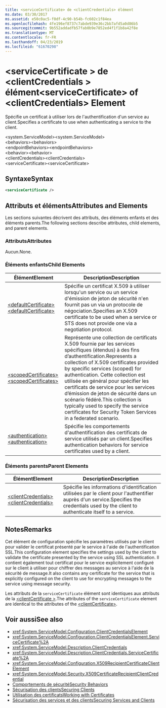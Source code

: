 ```yaml
---
title: <serviceCertificate> de <clientCredentials> élément
ms.date: 03/30/2017
ms.assetid: e50c0ac5-f0df-4c90-b54b-fc602c1f84ea
ms.openlocfilehash: 4fe196ef8737c7abde939e36c2bb7afd5a0d86b5
ms.sourcegitcommit: 9b552addadfb57fab0b9e7852ed4f1f1b8a42f8e
ms.translationtype: MT
ms.contentlocale: fr-FR
ms.lasthandoff: 04/23/2019
ms.locfileid: "61670298"
---
```

# <a name="servicecertificate-of-clientcredentials-element"></a><span data-ttu-id="64838-102">\<serviceCertificate > de \<clientCredentials > élément</span><span class="sxs-lookup"><span data-stu-id="64838-102">\<serviceCertificate> of \<clientCredentials> Element</span></span>
<span data-ttu-id="64838-103">Spécifie un certificat à utiliser lors de l'authentification d'un service au client.</span><span class="sxs-lookup"><span data-stu-id="64838-103">Specifies a certificate to use when authenticating a service to the client.</span></span>  
  
 <span data-ttu-id="64838-104">\<system.ServiceModel></span><span class="sxs-lookup"><span data-stu-id="64838-104">\<system.ServiceModel></span></span>  
<span data-ttu-id="64838-105">\<behaviors></span><span class="sxs-lookup"><span data-stu-id="64838-105">\<behaviors></span></span>  
<span data-ttu-id="64838-106">\<endpointBehaviors></span><span class="sxs-lookup"><span data-stu-id="64838-106">\<endpointBehaviors></span></span>  
<span data-ttu-id="64838-107">\<behavior></span><span class="sxs-lookup"><span data-stu-id="64838-107">\<behavior></span></span>  
<span data-ttu-id="64838-108">\<clientCredentials></span><span class="sxs-lookup"><span data-stu-id="64838-108">\<clientCredentials></span></span>  
<span data-ttu-id="64838-109">\<serviceCertificate></span><span class="sxs-lookup"><span data-stu-id="64838-109">\<serviceCertificate></span></span>  
  
## <a name="syntax"></a><span data-ttu-id="64838-110">Syntaxe</span><span class="sxs-lookup"><span data-stu-id="64838-110">Syntax</span></span>  
  
```xml  
<serviceCertificate />
```  
  
## <a name="attributes-and-elements"></a><span data-ttu-id="64838-111">Attributs et éléments</span><span class="sxs-lookup"><span data-stu-id="64838-111">Attributes and Elements</span></span>  
 <span data-ttu-id="64838-112">Les sections suivantes décrivent des attributs, des éléments enfants et des éléments parents.</span><span class="sxs-lookup"><span data-stu-id="64838-112">The following sections describe attributes, child elements, and parent elements.</span></span>  
  
### <a name="attributes"></a><span data-ttu-id="64838-113">Attributs</span><span class="sxs-lookup"><span data-stu-id="64838-113">Attributes</span></span>  
 <span data-ttu-id="64838-114">Aucun.</span><span class="sxs-lookup"><span data-stu-id="64838-114">None.</span></span>  
  
### <a name="child-elements"></a><span data-ttu-id="64838-115">Éléments enfants</span><span class="sxs-lookup"><span data-stu-id="64838-115">Child Elements</span></span>  
  
|<span data-ttu-id="64838-116">Élément</span><span class="sxs-lookup"><span data-stu-id="64838-116">Element</span></span>|<span data-ttu-id="64838-117">Description</span><span class="sxs-lookup"><span data-stu-id="64838-117">Description</span></span>|  
|-------------|-----------------|  
|[<span data-ttu-id="64838-118">\<defaultCertificate></span><span class="sxs-lookup"><span data-stu-id="64838-118">\<defaultCertificate></span></span>](../../../../../docs/framework/configure-apps/file-schema/wcf/defaultcertificate-element.md)|<span data-ttu-id="64838-119">Spécifie un certificat X.509 à utiliser lorsqu'un service ou un service d'émission de jeton de sécurité n'en fournit pas un via un protocole de négociation.</span><span class="sxs-lookup"><span data-stu-id="64838-119">Specifies an X.509 certificate to be used when a service or STS does not provide one via a negotiation protocol.</span></span>|  
|[<span data-ttu-id="64838-120">\<scopedCertificates></span><span class="sxs-lookup"><span data-stu-id="64838-120">\<scopedCertificates></span></span>](../../../../../docs/framework/configure-apps/file-schema/wcf/scopedcertificates-element.md)|<span data-ttu-id="64838-121">Représente une collection de certificats X.509 fournie par les services spécifiques (étendus) à des fins d’authentification.</span><span class="sxs-lookup"><span data-stu-id="64838-121">Represents a collection of X.509 certificates provided by specific services (scoped) for authentication.</span></span> <span data-ttu-id="64838-122">Cette collection est utilisée en général pour spécifier les certificats de service pour les services d’émission de jeton de sécurité dans un scénario fédéré.</span><span class="sxs-lookup"><span data-stu-id="64838-122">This collection is typically used to specify the service certificates for Security Token Services in a federated scenario.</span></span>|  
|[<span data-ttu-id="64838-123">\<authentication></span><span class="sxs-lookup"><span data-stu-id="64838-123">\<authentication></span></span>](../../../../../docs/framework/configure-apps/file-schema/wcf/authentication-of-servicecertificate-element.md)|<span data-ttu-id="64838-124">Spécifie les comportements d'authentification des certificats de service utilisés par un client.</span><span class="sxs-lookup"><span data-stu-id="64838-124">Specifies authentication behaviors for service certificates used by a client.</span></span>|  
  
### <a name="parent-elements"></a><span data-ttu-id="64838-125">Éléments parents</span><span class="sxs-lookup"><span data-stu-id="64838-125">Parent Elements</span></span>  
  
|<span data-ttu-id="64838-126">Élément</span><span class="sxs-lookup"><span data-stu-id="64838-126">Element</span></span>|<span data-ttu-id="64838-127">Description</span><span class="sxs-lookup"><span data-stu-id="64838-127">Description</span></span>|  
|-------------|-----------------|  
|[<span data-ttu-id="64838-128">\<clientCredentials></span><span class="sxs-lookup"><span data-stu-id="64838-128">\<clientCredentials></span></span>](../../../../../docs/framework/configure-apps/file-schema/wcf/clientcredentials.md)|<span data-ttu-id="64838-129">Spécifie les informations d'identification utilisées par le client pour l'authentifier auprès d'un service.</span><span class="sxs-lookup"><span data-stu-id="64838-129">Specifies the credentials used by the client to authenticate itself to a service.</span></span>|  
  
## <a name="remarks"></a><span data-ttu-id="64838-130">Notes</span><span class="sxs-lookup"><span data-stu-id="64838-130">Remarks</span></span>  
 <span data-ttu-id="64838-131">Cet élément de configuration spécifie les paramètres utilisés par le client pour valider le certificat présenté par le service à l'aide de l'authentification SSL.</span><span class="sxs-lookup"><span data-stu-id="64838-131">This configuration element specifies the settings used by the client to validate the certificate presented by the service using SSL authentication.</span></span> <span data-ttu-id="64838-132">Il contient également tout certificat pour le service explicitement configuré sur le client à utiliser pour chiffrer des messages au service à l'aide de la sécurité de message.</span><span class="sxs-lookup"><span data-stu-id="64838-132">It also contains any certificate for the service that is explicitly configured on the client to use for encrypting messages to the service using message security.</span></span>  
  
 <span data-ttu-id="64838-133">Les attributs de la `serviceCertificate` élément sont identiques aux attributs de la [ \<clientCertificate >](../../../../../docs/framework/configure-apps/file-schema/wcf/clientcertificate-of-clientcredentials-element.md).</span><span class="sxs-lookup"><span data-stu-id="64838-133">The attributes of the `serviceCertificate` element are identical to the attributes of the [\<clientCertificate>](../../../../../docs/framework/configure-apps/file-schema/wcf/clientcertificate-of-clientcredentials-element.md).</span></span>  
  
## <a name="see-also"></a><span data-ttu-id="64838-134">Voir aussi</span><span class="sxs-lookup"><span data-stu-id="64838-134">See also</span></span>

- <xref:System.ServiceModel.Configuration.ClientCredentialsElement>
- <xref:System.ServiceModel.Configuration.ClientCredentialsElement.ServiceCertificate%2A>
- <xref:System.ServiceModel.Description.ClientCredentials>
- <xref:System.ServiceModel.Description.ClientCredentials.ServiceCertificate%2A>
- <xref:System.ServiceModel.Configuration.X509RecipientCertificateClientElement>
- <xref:System.ServiceModel.Security.X509CertificateRecipientClientCredential>
- [<span data-ttu-id="64838-135">Comportements de sécurité</span><span class="sxs-lookup"><span data-stu-id="64838-135">Security Behaviors</span></span>](../../../../../docs/framework/wcf/feature-details/security-behaviors-in-wcf.md)
- [<span data-ttu-id="64838-136">Sécurisation des clients</span><span class="sxs-lookup"><span data-stu-id="64838-136">Securing Clients</span></span>](../../../../../docs/framework/wcf/securing-clients.md)
- [<span data-ttu-id="64838-137">Utilisation des certificats</span><span class="sxs-lookup"><span data-stu-id="64838-137">Working with Certificates</span></span>](../../../../../docs/framework/wcf/feature-details/working-with-certificates.md)
- [<span data-ttu-id="64838-138">Sécurisation des services et des clients</span><span class="sxs-lookup"><span data-stu-id="64838-138">Securing Services and Clients</span></span>](../../../../../docs/framework/wcf/feature-details/securing-services-and-clients.md)
